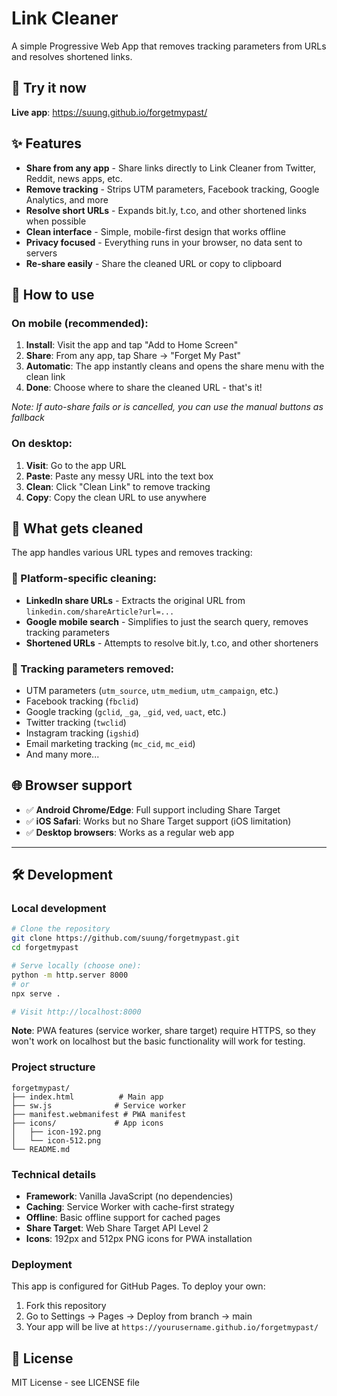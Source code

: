 # Link Cleaner

A simple Progressive Web App that removes tracking parameters from URLs and resolves shortened links.

## 🚀 Try it now

**Live app**: https://suung.github.io/forgetmypast/

## ✨ Features

- **Share from any app** - Share links directly to Link Cleaner from Twitter, Reddit, news apps, etc.
- **Remove tracking** - Strips UTM parameters, Facebook tracking, Google Analytics, and more
- **Resolve short URLs** - Expands bit.ly, t.co, and other shortened links when possible  
- **Clean interface** - Simple, mobile-first design that works offline
- **Privacy focused** - Everything runs in your browser, no data sent to servers
- **Re-share easily** - Share the cleaned URL or copy to clipboard

## 📱 How to use

### On mobile (recommended):
1. **Install**: Visit the app and tap "Add to Home Screen" 
2. **Share**: From any app, tap Share → "Forget My Past"
3. **Automatic**: The app instantly cleans and opens the share menu with the clean link
4. **Done**: Choose where to share the cleaned URL - that's it!

*Note: If auto-share fails or is cancelled, you can use the manual buttons as fallback*

### On desktop:
1. **Visit**: Go to the app URL
2. **Paste**: Paste any messy URL into the text box
3. **Clean**: Click "Clean Link" to remove tracking
4. **Copy**: Copy the clean URL to use anywhere

## 🔧 What gets cleaned

The app handles various URL types and removes tracking:

### 📱 Platform-specific cleaning:
- **LinkedIn share URLs** - Extracts the original URL from `linkedin.com/shareArticle?url=...`
- **Google mobile search** - Simplifies to just the search query, removes tracking parameters
- **Shortened URLs** - Attempts to resolve bit.ly, t.co, and other shorteners

### 🧹 Tracking parameters removed:
- UTM parameters (`utm_source`, `utm_medium`, `utm_campaign`, etc.)
- Facebook tracking (`fbclid`)
- Google tracking (`gclid`, `_ga`, `_gid`, `ved`, `uact`, etc.)
- Twitter tracking (`twclid`)
- Instagram tracking (`igshid`)
- Email marketing tracking (`mc_cid`, `mc_eid`)
- And many more...

## 🌐 Browser support

- ✅ **Android Chrome/Edge**: Full support including Share Target
- ✅ **iOS Safari**: Works but no Share Target support (iOS limitation)  
- ✅ **Desktop browsers**: Works as a regular web app

---

## 🛠 Development

### Local development

```bash
# Clone the repository
git clone https://github.com/suung/forgetmypast.git
cd forgetmypast

# Serve locally (choose one):
python -m http.server 8000
# or
npx serve .

# Visit http://localhost:8000
```

**Note**: PWA features (service worker, share target) require HTTPS, so they won't work on localhost but the basic functionality will work for testing.

### Project structure

```
forgetmypast/
├── index.html          # Main app
├── sw.js              # Service worker
├── manifest.webmanifest # PWA manifest
├── icons/             # App icons
│   ├── icon-192.png
│   └── icon-512.png
└── README.md
```

### Technical details

- **Framework**: Vanilla JavaScript (no dependencies)
- **Caching**: Service Worker with cache-first strategy
- **Offline**: Basic offline support for cached pages
- **Share Target**: Web Share Target API Level 2
- **Icons**: 192px and 512px PNG icons for PWA installation

### Deployment

This app is configured for GitHub Pages. To deploy your own:

1. Fork this repository
2. Go to Settings → Pages → Deploy from branch → main
3. Your app will be live at `https://yourusername.github.io/forgetmypast/`

## 📄 License

MIT License - see LICENSE file